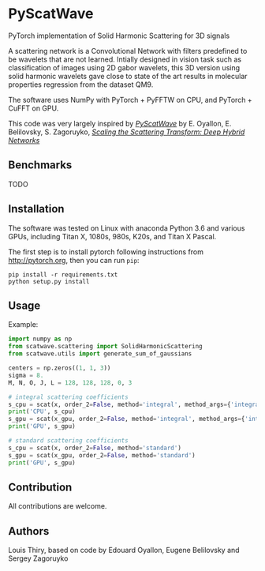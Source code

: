 PyScatWave
==========

PyTorch implementation of Solid Harmonic Scattering for 3D signals

A scattering network is a Convolutional Network with filters predefined to be wavelets that are not learned.
Intially designed in vision task such as classification of images using 2D gabor wavelets, this 3D version using solid harmonic wavelets gave close to state of the art results in molecular properties regression from the dataset QM9.

The software uses NumPy with PyTorch + PyFFTW on CPU, and PyTorch + CuFFT on GPU.

This code was very largely inspired by [*PyScatWave*](https://github.com/edouardoyallon/pyscatwave) by E. Oyallon, E. Belilovsky, S. Zagoruyko, [*Scaling the Scattering Transform: Deep Hybrid Networks*](https://arxiv.org/abs/1703.08961)

## Benchmarks
TODO

## Installation

The software was tested on Linux with anaconda Python 3.6 and
various GPUs, including Titan X, 1080s, 980s, K20s, and Titan X Pascal.

The first step is to install pytorch following instructions from
<http://pytorch.org>, then you can run `pip`:

```
pip install -r requirements.txt
python setup.py install
```

## Usage

Example:
```python
import numpy as np
from scatwave.scattering import SolidHarmonicScattering
from scatwave.utils import generate_sum_of_gaussians

centers = np.zeros((1, 1, 3))
sigma = 8.
M, N, O, J, L = 128, 128, 128, 0, 3

# integral scattering coefficients
s_cpu = scat(x, order_2=False, method='integral', method_args={'integral_powers': [1]})
print('CPU', s_cpu)
s_gpu = scat(x_gpu, order_2=False, method='integral', method_args={'integral_powers': [1]})
print('GPU', s_gpu)

# standard scattering coefficients
s_cpu = scat(x, order_2=False, method='standard')
s_gpu = scat(x_gpu, order_2=False, method='standard')
print('GPU', s_gpu)
```

## Contribution

All contributions are welcome.


## Authors

Louis Thiry, based on code by Edouard Oyallon, Eugene Belilovsky and Sergey Zagoruyko
